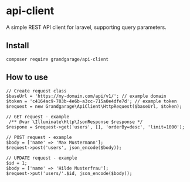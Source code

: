 # api-client
A simple REST API client for laravel, supporting query parameters.

## Install
```composer require grandgarage/api-client```

## How to use

```
// Create request class 
$baseUrl = 'https://my-domain.com/api/v1/'; // example domain
$token = 'c4164ac9-703b-4e6b-a3cc-715a0e4dfe7d'; // example token
$request = new Grandgarage\ApiClient\HttpRequest($baseUrl, $token);

// GET request - example
 /** @var \Illuminate\Http\JsonResponse $response */
$respone = $request->get('users', [], 'orderBy=desc', 'limit=1000');

// POST request - example
$body = ['name' => 'Max Mustermann'];
$request->post('users', json_encode($body));

// UPDATE request - example
$id = 1;
$body = ['name' => 'Hilde Musterfrau'];
$request->put('users/'.$id, json_encode($body));
```
